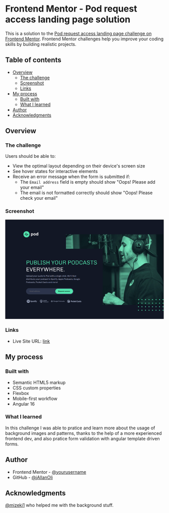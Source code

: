 # Frontend Mentor - Pod request access landing page solution

This is a solution to the [Pod request access landing page challenge on Frontend Mentor](https://www.frontendmentor.io/challenges/pod-request-access-landing-page-eyTmdkLSG). Frontend Mentor challenges help you improve your coding skills by building realistic projects. 

## Table of contents

- [Overview](#overview)
  - [The challenge](#the-challenge)
  - [Screenshot](#screenshot)
  - [Links](#links)
- [My process](#my-process)
  - [Built with](#built-with)
  - [What I learned](#what-i-learned)
- [Author](#author)
- [Acknowledgments](#acknowledgments)

## Overview

### The challenge

Users should be able to:

- View the optimal layout depending on their device's screen size
- See hover states for interactive elements
- Receive an error message when the form is submitted if:
  - The `Email address` field is empty should show "Oops! Please add your email"
  - The email is not formatted correctly should show "Oops! Please check your email"

### Screenshot

![](./src/assets/screenshot.png)

### Links

- Live Site URL: [link](https://pod-request-access-landing-page-eight.vercel.app/)

## My process

### Built with

- Semantic HTML5 markup
- CSS custom properties
- Flexbox
- Mobile-first workflow
- Angular 16

### What I learned

In this challenge I was able to pratice and learn more about the usage of background images and patterns, thanks to the help of a more experienced frontend dev, and also pratice form validation with angular template driven forms.

## Author

- Frontend Mentor - [@yourusername](https://www.frontendmentor.io/profile/jAllanOli)
- GitHub - [@jAllanOli](https://github.com/jAllanOli)

## Acknowledgments

[@mizeki1](https://github.com/mizek1) who helped me with the background stuff.

